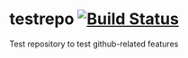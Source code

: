 # testrepo [![Build Status](https://travis-ci.org/mfherbst/testrepo.svg?branch=master)](https://travis-ci.org/mfherbst/testrepo)
Test repository to test github-related features
